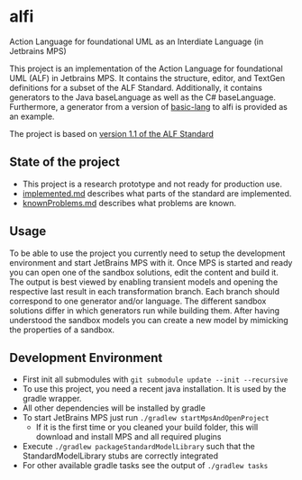 # alfi

Action Language for foundational UML as an Interdiate Language (in Jetbrains MPS)

This project is an implementation of the Action Language for foundational UML (ALF) in Jetbrains MPS.
It contains the structure, editor, and TextGen definitions for a subset of the ALF Standard.
Additionally, it contains generators to the Java baseLanguage as well as the C# baseLanguage.
Furthermore, a generator from a version of [basic-lang](./basic-lang/) to alfi is provided as an example.

The project is based on [version 1.1 of the ALF Standard](http://www.omg.org/spec/ALF/1.1)

## State of the project

- This project is a research prototype and not ready for production use.
- [implemented.md](implemented.md) describes what parts of the standard are implemented.
- [knownProblems.md](knownProblems.md) describes what problems are known.

## Usage

To be able to use the project you currently need to setup the development environment and start JetBrains MPS with it.
Once MPS is started and ready you can open one of the sandbox solutions, edit the content and build it.
The output is best viewed by enabling transient models and opening the respective last result in each transformation branch.
Each branch should correspond to one generator and/or language.
The different sandbox solutions differ in which generators run while building them.
After having understood the sandbox models you can create a new model by mimicking the properties of a sandbox.

## Development Environment

- First init all submodules with `git submodule update --init --recursive`
- To use this project, you need a recent java installation. It is used by the gradle wrapper.
- All other dependencies will be installed by gradle
- To start JetBrains MPS just run `./gradlew startMpsAndOpenProject`
  - If it is the first time or you cleaned your build folder, this will download and install MPS and all required plugins
- Execute `./gradlew packageStandardModelLibrary` such that the StandardModelLibrary stubs are correctly integrated
- For other available gradle tasks see the output of `./gradlew tasks`
